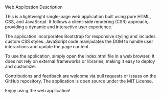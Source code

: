 Web Application Description

This is a lightweight single-page web application built using pure HTML, CSS, and JavaScript. It follows a client-side rendering (CSR) approach, providing a dynamic and interactive user experience.

The application incorporates Bootstrap for responsive styling and includes custom CSS styles. JavaScript code manipulates the DOM to handle user interactions and update the page content.

To use the application, simply open the index.html file in a web browser. It does not rely on external frameworks or libraries, making it easy to deploy and customize.

Contributions and feedback are welcome via pull requests or issues on the GitHub repository. The application is open source under the MIT License.

Enjoy using the web application!
